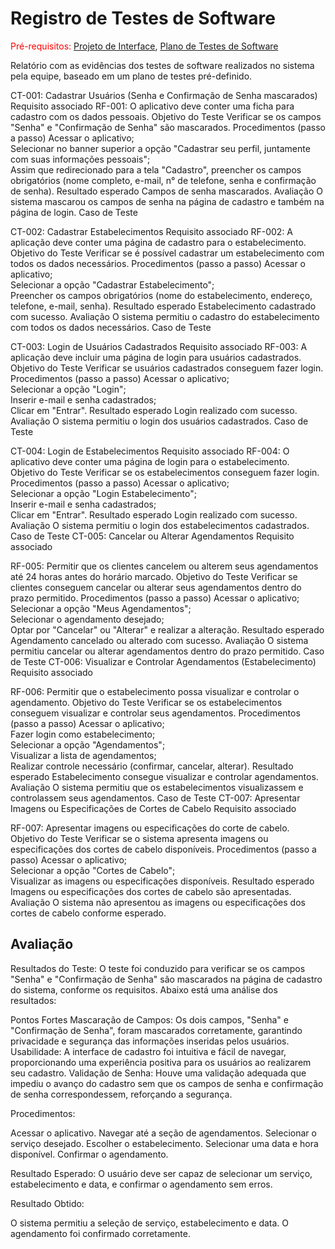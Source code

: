 # Registro de Testes de Software

<span style="color:red">Pré-requisitos: <a href="3-Projeto de Interface.md"> Projeto de Interface</a></span>, <a href="8-Plano de Testes de Software.md"> Plano de Testes de Software</a>

Relatório com as evidências dos testes de software realizados no sistema pela equipe, baseado em um plano de testes pré-definido.

CT-001: Cadastrar Usuários (Senha e Confirmação de Senha mascarados)
Requisito associado	RF-001: O aplicativo deve conter uma ficha para cadastro com os dados pessoais.
Objetivo do Teste	Verificar se os campos "Senha" e "Confirmação de Senha" são mascarados.
Procedimentos (passo a passo)	Acessar o aplicativo; </br> Selecionar no banner superior a opção "Cadastrar seu perfil, juntamente com suas informações pessoais"; </br> Assim que redirecionado para a tela "Cadastro", preencher os campos obrigatórios (nome completo, e-mail, n° de telefone, senha e confirmação de senha).
Resultado esperado	Campos de senha mascarados.
Avaliação	O sistema mascarou os campos de senha na página de cadastro e também na página de login.
Caso de Teste	

CT-002: Cadastrar Estabelecimentos
Requisito associado	RF-002: A aplicação deve conter uma página de cadastro para o estabelecimento.
Objetivo do Teste	Verificar se é possível cadastrar um estabelecimento com todos os dados necessários.
Procedimentos (passo a passo)	Acessar o aplicativo; </br> Selecionar a opção "Cadastrar Estabelecimento"; </br> Preencher os campos obrigatórios (nome do estabelecimento, endereço, telefone, e-mail, senha).
Resultado esperado	Estabelecimento cadastrado com sucesso.
Avaliação	O sistema permitiu o cadastro do estabelecimento com todos os dados necessários.
Caso de Teste	

CT-003: Login de Usuários Cadastrados
Requisito associado	RF-003: A aplicação deve incluir uma página de login para usuários cadastrados.
Objetivo do Teste	Verificar se usuários cadastrados conseguem fazer login.
Procedimentos (passo a passo)	Acessar o aplicativo; </br> Selecionar a opção "Login"; </br> Inserir e-mail e senha cadastrados; </br> Clicar em "Entrar".
Resultado esperado	Login realizado com sucesso.
Avaliação	O sistema permitiu o login dos usuários cadastrados.
Caso de Teste	

CT-004: Login de Estabelecimentos
Requisito associado	RF-004: O aplicativo deve conter uma página de login para o estabelecimento.
Objetivo do Teste	Verificar se os estabelecimentos conseguem fazer login.
Procedimentos (passo a passo)	Acessar o aplicativo; </br> Selecionar a opção "Login Estabelecimento"; </br> Inserir e-mail e senha cadastrados; </br> Clicar em "Entrar".
Resultado esperado	Login realizado com sucesso.
Avaliação	O sistema permitiu o login dos estabelecimentos cadastrados.
Caso de Teste	CT-005: Cancelar ou Alterar Agendamentos
Requisito associado	

RF-005: Permitir que os clientes cancelem ou alterem seus agendamentos até 24 horas antes do horário marcado.
Objetivo do Teste	Verificar se clientes conseguem cancelar ou alterar seus agendamentos dentro do prazo permitido.
Procedimentos (passo a passo)	Acessar o aplicativo; </br> Selecionar a opção "Meus Agendamentos"; </br> Selecionar o agendamento desejado; </br> Optar por "Cancelar" ou "Alterar" e realizar a alteração.
Resultado esperado	Agendamento cancelado ou alterado com sucesso.
Avaliação	O sistema permitiu cancelar ou alterar agendamentos dentro do prazo permitido.
Caso de Teste	CT-006: Visualizar e Controlar Agendamentos (Estabelecimento)
Requisito associado	

RF-006: Permitir que o estabelecimento possa visualizar e controlar o agendamento.
Objetivo do Teste	Verificar se os estabelecimentos conseguem visualizar e controlar seus agendamentos.
Procedimentos (passo a passo)	Acessar o aplicativo; </br> Fazer login como estabelecimento; </br> Selecionar a opção "Agendamentos"; </br> Visualizar a lista de agendamentos; </br> Realizar controle necessário (confirmar, cancelar, alterar).
Resultado esperado	Estabelecimento consegue visualizar e controlar agendamentos.
Avaliação	O sistema permitiu que os estabelecimentos visualizassem e controlassem seus agendamentos.
Caso de Teste	CT-007: Apresentar Imagens ou Especificações de Cortes de Cabelo
Requisito associado	

RF-007: Apresentar imagens ou especificações do corte de cabelo.
Objetivo do Teste	Verificar se o sistema apresenta imagens ou especificações dos cortes de cabelo disponíveis.
Procedimentos (passo a passo)	Acessar o aplicativo; </br> Selecionar a opção "Cortes de Cabelo"; </br> Visualizar as imagens ou especificações disponíveis.
Resultado esperado	Imagens ou especificações dos cortes de cabelo são apresentadas.
Avaliação	O sistema não apresentou as imagens ou especificações dos cortes de cabelo conforme esperado.

## Avaliação

Resultados do Teste:
O teste foi conduzido para verificar se os campos "Senha" e "Confirmação de Senha" são mascarados na página de cadastro do sistema, conforme os requisitos. Abaixo está uma análise dos resultados:

Pontos Fortes
Mascaração de Campos: Os dois campos, "Senha" e "Confirmação de Senha", foram mascarados corretamente, garantindo privacidade e segurança das informações inseridas pelos usuários.
Usabilidade: A interface de cadastro foi intuitiva e fácil de navegar, proporcionando uma experiência positiva para os usuários ao realizarem seu cadastro.
Validação de Senha: Houve uma validação adequada que impediu o avanço do cadastro sem que os campos de senha e confirmação de senha correspondessem, reforçando a segurança.

Procedimentos:

Acessar o aplicativo.
Navegar até a seção de agendamentos.
Selecionar o serviço desejado.
Escolher o estabelecimento.
Selecionar uma data e hora disponível.
Confirmar o agendamento.

Resultado Esperado: O usuário deve ser capaz de selecionar um serviço, estabelecimento e data, e confirmar o agendamento sem erros.

Resultado Obtido:

O sistema permitiu a seleção de serviço, estabelecimento e data.
O agendamento foi confirmado corretamente.


